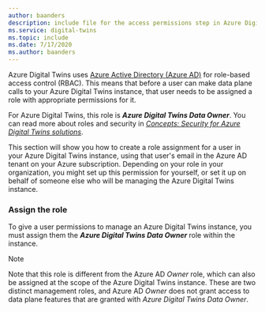 ```yaml
---
author: baanders
description: include file for the access permissions step in Azure Digital Twins setup
ms.service: digital-twins
ms.topic: include
ms.date: 7/17/2020
ms.author: baanders
---
```


Azure Digital Twins uses [Azure Active Directory (Azure AD)](../articles/active-directory/fundamentals/active-directory-whatis.md) for role-based access control (RBAC). This means that before a user can make data plane calls to your Azure Digital Twins instance, that user needs to be assigned a role with appropriate permissions for it.

For Azure Digital Twins, this role is _**Azure Digital Twins Data Owner**_. You can read more about roles and security in [*Concepts: Security for Azure Digital Twins solutions*](../articles/digital-twins/concepts-security.md).

This section will show you how to create a role assignment for a user in your Azure Digital Twins instance, using that user's email in the Azure AD tenant on your Azure subscription. Depending on your role in your organization, you might set up this permission for yourself, or set it up on behalf of someone else who will be managing the Azure Digital Twins instance.

### Assign the role

To give a user permissions to manage an Azure Digital Twins instance, you must assign them the _**Azure Digital Twins Data Owner**_ role within the instance.

> [!NOTE]
> Note that this role is different from the Azure AD *Owner* role, which can also be assigned at the scope of the Azure Digital Twins instance. These are two distinct management roles, and Azure AD *Owner* does not grant access to data plane features that are granted with *Azure Digital Twins Data Owner*.